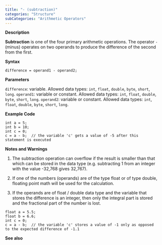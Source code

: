 ```yaml
---
title: "- (subtraction)"
categories: "Structure"
subCategories: "Arithmetic Operators"
---
```


**Description**

**Subtraction** is one of the four primary arithmetic operations. The
operator `-` (minus) operates on two operands to produce the difference
of the second from the first.

**Syntax**

`difference = operand1 - operand2;`

**Parameters**

`difference`: variable. Allowed data types: `int`, `float`, `double`,
`byte`, `short`, `long`.
`operand1`: variable or constant. Allowed data types: `int`, `float`,
`double`, `byte`, `short`, `long`.
`operand2`: variable or constant. Allowed data types: `int`, `float`,
`double`, `byte`, `short`, `long`.

**Example Code**

    int a = 5;
    int b = 10;
    int c = 0;
    c = a - b;  // the variable 'c' gets a value of -5 after this statement is executed

**Notes and Warnings**

1.  The subtraction operation can overflow if the result is smaller than
    that which can be stored in the data type (e.g. subtracting 1 from
    an integer with the value -32,768 gives 32,767).

2.  If one of the numbers (operands) are of the type float or of type
    double, floating point math will be used for the calculation.

3.  If the operands are of float / double data type and the variable
    that stores the difference is an integer, then only the integral
    part is stored and the fractional part of the number is lost.

<!-- -->

    float a = 5.5;
    float b = 6.6;
    int c = 0;
    c = a - b;  // the variable 'c' stores a value of -1 only as opposed to the expected difference of -1.1

**See also**

